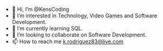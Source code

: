 - 👋 Hi, I’m @KensCoding
- 👀 I’m interested in Technology, Video Games and Software Development. 
- 🌱 I’m currently learning SQL. 
- 💞️ I’m looking to collaborate on Software Development. 
- 📫 How to reach me k.rodriguez83@live.com

<!---
TKensCoding/KensCoding is a ✨ special ✨ repository because its `README.md` (this file) appears on your GitHub profile.
You can click the Preview link to take a look at your changes.
--->
